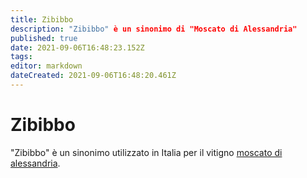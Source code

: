 ```yaml
---
title: Zibibbo
description: "Zibibbo" è un sinonimo di "Moscato di Alessandria"
published: true
date: 2021-09-06T16:48:23.152Z
tags: 
editor: markdown
dateCreated: 2021-09-06T16:48:20.461Z
---
```


# Zibibbo

"Zibibbo" è un sinonimo utilizzato in Italia per il vitigno [moscato di alessandria](/vitigni/Italia/bacca-bianca/moscato-di-alessandria).